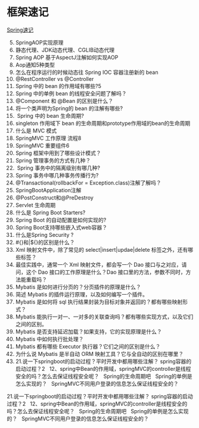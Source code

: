 # 框架速记

[Spring速记](../shortanswer/Spring速记.md)

5. SpringAOP实现原理
6. 静态代理、JDK动态代理、CGLIB动态代理
7. Spring AOP 基于AspectJ注解如何实现AOP
8. Aop通知5种类型
11. 怎么在程序运行的时候动态往 Spring IOC 容器注册新的 bean
12. @RestController vs @Controller
13. Spring 中的 bean 的作用域有哪些?5
14. Spring 中的单例 bean 的线程安全问题了解吗？
15. @Component 和 @Bean 的区别是什么？
16. 将一个类声明为Spring的 bean 的注解有哪些?
17.  Spring 中的 bean 生命周期?
18. singleton 作用域下 bean 的生命周期和prototype作用域的bean的生命周期
18. 什么是 MVC 模式
19. SpringMVC 工作原理  流程8
20. SpringMVC 重要组件6
21. Spring 框架中用到了哪些设计模式？
22. Spring 管理事务的方式有几种？
23.  Spring 事务中的隔离级别有哪几种?
24. Spring 事务中哪几种事务传播行为?
25. @Transactional(rollbackFor = Exception.class)注解了解吗？
26. SpringBootApplication注解
27. @PostConstruct和@PreDestroy
28. Servlet 生命周期
29. 什么是 Spring Boot Starters?
30. Spring Boot 的自动配置是如何实现的?
31. Spring Boot支持哪些嵌入式web容器？
32. 什么是Spring Security ?
33. \#\{\}和|$\{\}的区别是什么？
34. Xml 映射文件中，除了常见的 select|insert|updae|delete 标签之外，还有哪些标签？
35. 最佳实践中，通常一个 Xml 映射文件，都会写一个 Dao 接口与之对应，请问，这个 Dao 接口的工作原理是什么？Dao 接口里的方法，参数不同时，方法能重载吗？
36. Mybatis 是如何进行分页的？分页插件的原理是什么？
37. 简述 Mybatis 的插件运行原理，以及如何编写一个插件。
39. Mybatis 是如何将 sql 执行结果封装为目标对象并返回的？都有哪些映射形式？
40. Mybatis 能执行一对一、一对多的关联查询吗？都有哪些实现方式，以及它们之间的区别。
41. Mybatis 是否支持延迟加载？如果支持，它的实现原理是什么？
42. Mybatis 中如何执行批处理？
43. Mybatis 都有哪些 Executor 执行器？它们之间的区别是什么？
44. 为什么说 Mybatis 是半自动 ORM 映射工具？它与全自动的区别在哪里？
45. 21.说一下springboot的启动过程？平时开发中都用哪些注解？
spring容器的启动过程？2
 
12、spring中Bean的作用域，springMVC的controller是线程安全的吗？怎么去保证线程安全呢？
 
Spring的生命周期吧
 
Spring的单例是怎么实现的？
 
SpringMVC不同用户登录的信息怎么保证线程安全的？


















21.说一下springboot的启动过程？平时开发中都用哪些注解？
spring容器的启动过程？2
 
12、spring中Bean的作用域，springMVC的controller是线程安全的吗？怎么去保证线程安全呢？
 
Spring的生命周期吧
 
Spring的单例是怎么实现的？
 
SpringMVC不同用户登录的信息怎么保证线程安全的？
